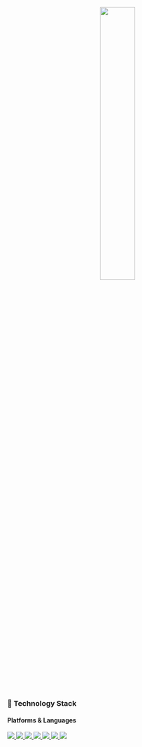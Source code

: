
<p align="center"><a href="#"><img width="40%" src="https://user-images.githubusercontent.com/57280699/208341939-4fa9895c-0ef3-4104-aebb-5ddef94e614a.png" /></a></p>



### :high_brightness: Technology Stack
#### Platforms & Languages

<p>
<a href="#">
<img src="https://img.shields.io/badge/Java-007396?style=flat-square&logo=Java&logoColor=white"/>
<img src="https://img.shields.io/badge/Spring-6DB33F?style=flat-square&logo=Spring&logoColor=white"/>
<img src="https://img.shields.io/badge/Spring%20Boot-6DB33F?style=flat-square&logo=Spring%20Boot&logoColor=white"/>
<img src="https://img.shields.io/badge/Thymeleaf-005F0F?style=flat-square&logo=Thymeleaf&logoColor=white"/>
<img src="https://img.shields.io/badge/Mustache-FF9E0F?style=flat-square&logo=Mustache&logoColor=white"/>
<img src="https://img.shields.io/badge/JavaScript-F7DF1E?style=flat-square&logo=JavaScript&logoColor=white"/>
<img src="https://img.shields.io/badge/JPA-6DB33F?style=flat-square&logo=JPA&logoColor=white"/>
</a>
</p>
